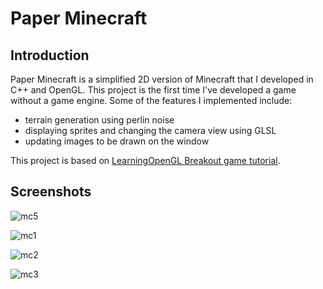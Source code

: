 # Paper Minecraft
<h2>Introduction</h2>

Paper Minecraft is a simplified 2D version of Minecraft that I developed in C++ and OpenGL. This project is the first time I've developed a game without a game engine. 
Some of the features I implemented include:
- terrain generation using perlin noise
- displaying sprites and changing the camera view using GLSL
- updating images to be drawn on the window

This project is based on [LearningOpenGL Breakout game tutorial](https://learnopengl.com/In-Practice/2D-Game/Breakout).  

<h2>Screenshots</h2>

![mc5](https://github.com/HardwinBui/Paper-Minecraft/assets/27057402/1ce91e0e-4e90-48a2-a5d7-06a1299dfe9b)

![mc1](https://github.com/HardwinBui/Paper-Minecraft/assets/27057402/08d0ede5-9617-4f91-a133-3f6eb10f7592)

![mc2](https://github.com/HardwinBui/Paper-Minecraft/assets/27057402/2b3322ab-3ab1-4c18-b58f-fff2dbadbd64)

![mc3](https://github.com/HardwinBui/Paper-Minecraft/assets/27057402/1458223c-b62a-41cc-a8ce-c151bf51f9ef)
